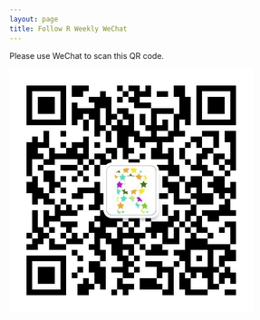 ```yaml
---
layout: page
title: Follow R Weekly WeChat
---
```


<script>
var global_notdone = false;
</script>


Please use WeChat to scan this QR code.

![wechat](/public/wechat-qrcode.jpg)

